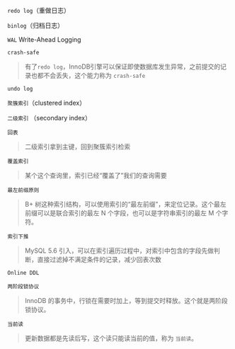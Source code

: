 ```redo log```（重做日志）

```binlog```（归档日志）

```WAL``` Write-Ahead Logging

```crash-safe```
> 有了```redo log```，InnoDB引擎可以保证即使数据库发生异常，之前提交的记录也都不会丢失，这个能力称为 ```crash-safe```

```undo log```

```聚簇索引```（clustered index）

```二级索引``` （secondary index）

```回表```
> 二级索引拿到主键，回到聚簇索引检索

```覆盖索引```
> 某个这个查询里，索引已经“覆盖了”我们的查询需要

```最左前缀原则```
> B+ 树这种索引结构，可以使用索引的“最左前缀”，来定位记录。这个最左前缀可以是联合索引的最左 N 个字段，也可以是字符串索引的最左 M 个字符。

```索引下推```
> MySQL 5.6 引入，可以在索引遍历过程中，对索引中包含的字段先做判断，直接过滤掉不满足条件的记录，减少回表次数

```Online DDL```
>

```两阶段锁协议```
> InnoDB 的事务中，行锁在需要时加上，等到提交时释放。这个就是两阶段锁协议。

```当前读```
> 更新数据都是先读后写，这个读只能读当前的值，称为 ```当前读```。